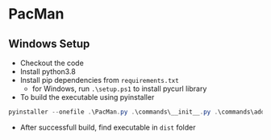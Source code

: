 # PacMan

## Windows Setup

- Checkout the code
- Install python3.8
- Install pip dependencies from `requirements.txt`
    - for Windows, run `.\setup.ps1` to install pycurl library
- To build the executable using  pyinstaller
``` powershell
pyinstaller --onefile .\PacMan.py .\commands\__init__.py .\commands\add.py .\commands\color.py .\commands\config.py .\commands\create.py .\commands\display.py .\commands\remove.py .\commands\update.py .\commands\upgrade.py
```
- After successfull build, find executable in `dist` folder